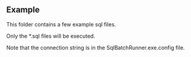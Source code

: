 ## Example

This folder contains a few example sql files.

Only the *.sql files will be executed.

Note that the connection string is in the SqlBatchRunner.exe.config file.
